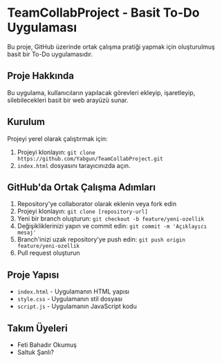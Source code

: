 # TeamCollabProject - Basit To-Do Uygulaması

Bu proje, GitHub üzerinde ortak çalışma pratiği yapmak için oluşturulmuş basit bir To-Do uygulamasıdır.

## Proje Hakkında
Bu uygulama, kullanıcıların yapılacak görevleri ekleyip, işaretleyip, silebilecekleri basit bir web arayüzü sunar.

## Kurulum
Projeyi yerel olarak çalıştırmak için:
1. Projeyi klonlayın: `git clone https://github.com/Yabgun/TeamCollabProject.git`
2. `index.html` dosyasını tarayıcınızda açın.

## GitHub'da Ortak Çalışma Adımları
1. Repository'ye collaborator olarak eklenin veya fork edin
2. Projeyi klonlayın: `git clone [repository-url]`
3. Yeni bir branch oluşturun: `git checkout -b feature/yeni-ozellik`
4. Değişikliklerinizi yapın ve commit edin: `git commit -m 'Açıklayıcı mesaj'`
5. Branch'inizi uzak repository'ye push edin: `git push origin feature/yeni-ozellik`
6. Pull request oluşturun

## Proje Yapısı
- `index.html` - Uygulamanın HTML yapısı
- `style.css` - Uygulamanın stil dosyası
- `script.js` - Uygulamanın JavaScript kodu

## Takım Üyeleri
- Feti Bahadır Okumuş
- Saltuk Şanlı?
